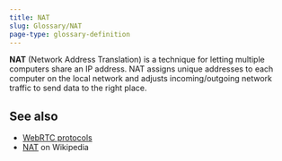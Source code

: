```yaml
---
title: NAT
slug: Glossary/NAT
page-type: glossary-definition
---
```


**NAT** (Network Address Translation) is a technique for letting multiple computers share an IP address. NAT assigns unique addresses to each computer on the local network and adjusts incoming/outgoing network traffic to send data to the right place.

## See also

- [WebRTC protocols](/en-US/docs/Web/API/WebRTC_API/Protocols)
- [NAT](https://en.wikipedia.org/wiki/NAT) on Wikipedia
